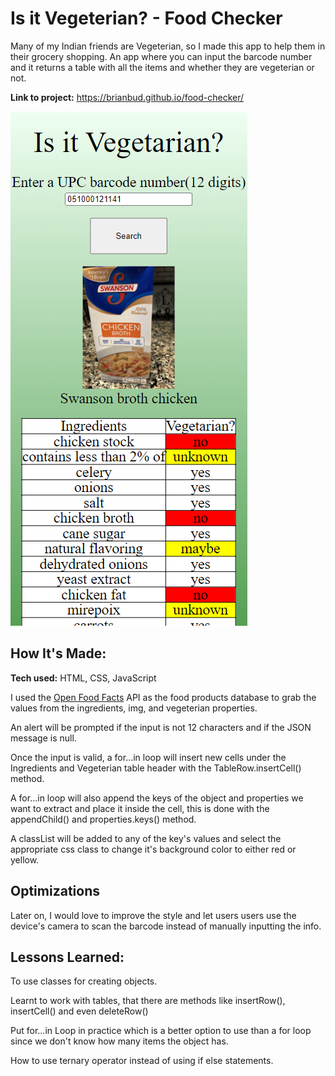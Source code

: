 # Is it Vegeterian? - Food Checker

Many of my Indian friends are Vegeterian, so I made this app to help them in their grocery shopping. An app where you can input the barcode number and it returns a table with all the items and whether they are vegeterian or not.

**Link to project:** https://brianbud.github.io/food-checker/

![Chicken Broth and table of its ingredients](Screenshot.png)

## How It's Made:

**Tech used:** HTML, CSS, JavaScript

I used the [Open Food Facts](https://world.openfoodfacts.org/) API as the food products database to grab the values from the ingredients, img, and vegeterian properties.

An alert will be prompted if the input is not 12 characters and if the JSON message is null.

Once the input is valid, a for...in loop will insert new cells under the Ingredients and Vegeterian table header with the TableRow.insertCell() method.

A for...in loop will also append the keys of the object and properties we want to extract and place it inside the cell, this is done with the appendChild() and properties.keys() method.

A classList will be added to any of the key's values and select the appropriate css class to change it's background color to either red or yellow.

## Optimizations

Later on, I would love to improve the style and let users users use the device's camera to scan the barcode instead of manually inputting the info.

## Lessons Learned:

To use classes for creating objects.

Learnt to work with tables, that there are methods like insertRow(), insertCell() and even deleteRow()

Put for...in Loop in practice which is a better option to use than a for loop since we don't know how many items the object has.

How to use ternary operator instead of using if else statements.
